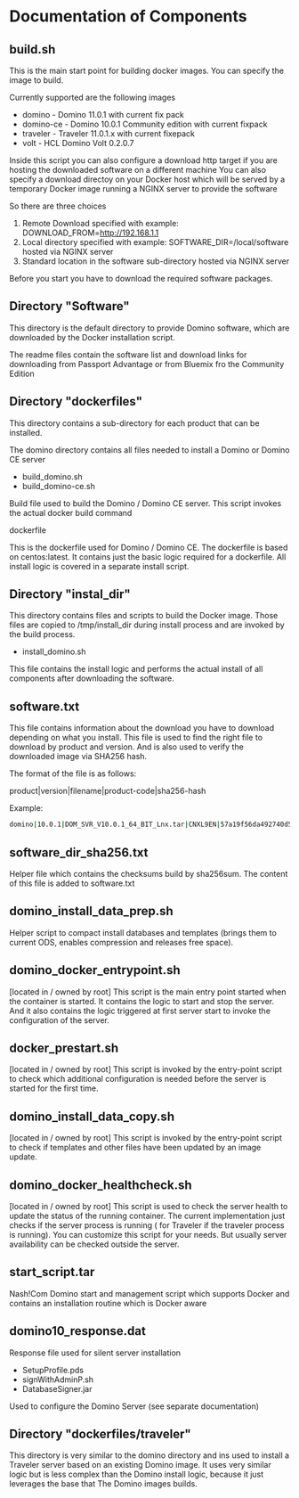 # Documentation of Components

## build.sh

This is the main start point for building docker images.
You can specify the image to build.

Currently supported are the following images

- domino - Domino 11.0.1 with current fix pack
- domino-ce - Domino 10.0.1 Community edition with current fixpack
- traveler - Traveler 11.0.1.x with current fixepack
- volt - HCL Domino Volt 0.2.0.7
 
Inside this script you can also configure a download http target if you are hosting the downloaded software on a different machine
You can also specify a download directoy on your Docker host which will be served by a temporary Docker image running a NGINX server to provide the software

So there are three choices
1. Remote Download specified with example: DOWNLOAD_FROM=http://192.168.1.1
2. Local directory specified with example: SOFTWARE_DIR=/local/software hosted via NGINX server
3. Standard location in the software sub-directory hosted via NGINX server

Before you start you have to download the required software packages.

## Directory "Software" 

This directory is the default directory to provide Domino software, which are downloaded by the Docker installation script.

The readme files contain the software list and download links for downloading from Passport Advantage or from Bluemix fro the Community Edition

## Directory "dockerfiles"  

This directory contains a sub-directory for each product that can be installed.

The domino directory contains all files needed to install a Domino or Domino CE server

* build_domino.sh
* build_domino-ce.sh

Build file used to build the Domino / Domino CE server.
This script invokes the actual docker build command

dockerfile

This is the dockerfile used for Domino / Domino CE.
The dockerfile is based on centos:latest.
It contains just the basic logic required for a dockerfile.
All install logic is covered in a separate install script.

## Directory "instal_dir"

This directory contains files and scripts to build the Docker image.
Those files are copied to /tmp/install_dir during install process and are invoked by the build process.

* install_domino.sh

This file contains the install logic and performs the actual install of all components after downloading the software.

## software.txt

This file contains information about the download you have to download depending on what you install.
This file is used to find the right file to download by product and version. And is also used to verify the downloaded image via SHA256 hash.

The format of the file is as follows:

product|version|filename|product-code|sha256-hash

Example:
```bash
domino|10.0.1|DOM_SVR_V10.0.1_64_BIT_Lnx.tar|CNXL9EN|57a19f56da492740d50457bcb3eec6f2b5410e8e122608c19e1886cf3fb36515
```

## software_dir_sha256.txt

Helper file which contains the checksums build by sha256sum.
The content of this file is added to software.txt

## domino_install_data_prep.sh

Helper script to compact install databases and templates (brings them to current ODS, enables compression and releases free space).

## domino_docker_entrypoint.sh

[located in / owned by root]
This script is the main entry point started when the container is started.
It contains the logic to start and stop the server.
And it also contains the logic triggered at first server start to invoke the configuration of the server.

## docker_prestart.sh

[located in / owned by root]
This script is invoked by the entry-point script to check which additional configuration is needed before the server is started for the first time.

## domino_install_data_copy.sh

[located in / owned by root]
This script is invoked by the entry-point script to check if templates and other files have been updated by an image update.

## domino_docker_healthcheck.sh

[located in / owned by root]
This script is used to check the server health to update the status of the running container.
The current implementation just checks if the server process is running ( for Traveler if the traveler process is running).
You can customize this script for your needs. But usually server availability can be checked outside the server.

## start_script.tar

Nash!Com Domino start and management script which supports Docker and contains an installation routine which is Docker aware

## domino10_response.dat

Response file used for silent server installation

* SetupProfile.pds
* signWithAdminP.sh
* DatabaseSigner.jar

Used to configure the Domino Server (see separate documentation)


## Directory "dockerfiles/traveler"

This directory is very similar to the domino directory and ins used to install a Traveler server based on an existing Domino image.
It uses very similar logic but is less complex than the Domino install logic, because it just leverages the base that The Domino images builds. 